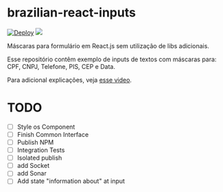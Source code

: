 # brazilian-react-inputs

[![Deploy](https://github.com/mathiasgheno/brazilian-react-inputs/actions/workflows/deploy.yml/badge.svg)](https://github.com/mathiasgheno/brazilian-react-inputs/actions/workflows/deploy.yml)
<a href="http://mathiasgheno-brazilian-react-inputs-master.s3-website-sa-east-1.amazonaws.com" target="_blank"><img src="https://raw.githubusercontent.com/storybooks/brand/master/badge/badge-storybook.svg"></a>



Máscaras para formulário em React.js sem utilização de libs adicionais.

Esse repositório contêm exemplo de inputs de textos com máscaras para: CPF, CNPJ, Telefone, PIS, CEP e Data.

Para adicional explicações, veja [esse video](https://youtu.be/r-8isv_TnVA?list=TLPQMTYxMDIwMjFP9hVSVfWBpw). 


# TODO

- [ ] Style os Component
- [ ] Finish Common Interface
- [ ] Publish NPM
- [ ] Integration Tests
- [ ] Isolated publish
- [ ] add Socket
- [ ] add Sonar
- [ ] Add state "information about" at input
